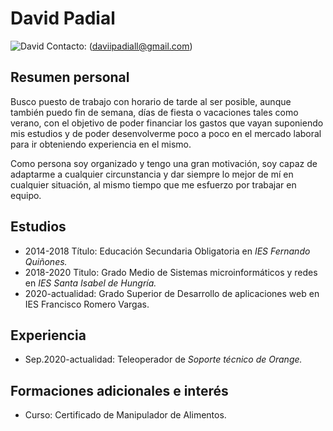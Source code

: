 # David Padial
![David](https://images.clarin.com/2020/05/06/albert-einstein-en-1951-efe___sLtGuamGf_340x340__1.jpg)
 Contacto: (daviipadiall@gmail.com)

## Resumen personal

Busco puesto de trabajo con horario de tarde al ser posible, aunque también puedo fin de semana, días de fiesta o vacaciones tales como verano, con el objetivo de poder financiar los gastos que vayan suponiendo mis estudios y de poder desenvolverme poco a poco en el mercado laboral para ir obteniendo experiencia en el mismo.

Como persona soy organizado y tengo una gran motivación, soy capaz de adaptarme a cualquier circunstancia y dar siempre lo mejor de mí en cualquier situación, al mismo tiempo que me esfuerzo por trabajar en equipo.

## Estudios

- 2014-2018 Título: Educación Secundaria Obligatoria en *IES Fernando Quiñones.*
- 2018-2020 Titulo: Grado Medio de Sistemas microinformáticos y redes en *IES Santa Isabel de Hungría.*
- 2020-actualidad: Grado Superior de Desarrollo de aplicaciones web en IES Francisco Romero Vargas.

## Experiencia

- Sep.2020-actualidad: Teleoperador de *Soporte técnico de Orange.*

 ## Formaciones adicionales e interés

- Curso: Certificado de Manipulador de Alimentos.

